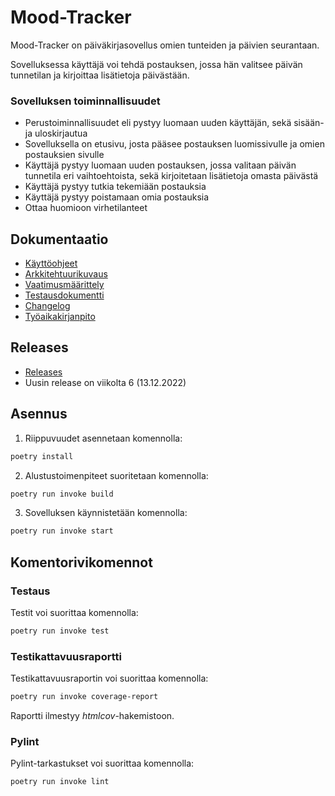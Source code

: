 # Mood-Tracker

Mood-Tracker on päiväkirjasovellus omien tunteiden ja päivien seurantaan.

Sovelluksessa käyttäjä voi tehdä postauksen, jossa hän valitsee päivän tunnetilan ja kirjoittaa lisätietoja päivästään.

### Sovelluksen toiminnallisuudet

- Perustoiminnallisuudet eli pystyy luomaan uuden käyttäjän, sekä sisään- ja uloskirjautua
- Sovelluksella on etusivu, josta pääsee postauksen luomissivulle ja omien postauksien sivulle
- Käyttäjä pystyy luomaan uuden postauksen, jossa valitaan päivän tunnetila eri vaihtoehtoista, sekä kirjoitetaan lisätietoja omasta päivästä
- Käyttäjä pystyy tutkia tekemiään postauksia
- Käyttäjä pystyy poistamaan omia postauksia
- Ottaa huomioon virhetilanteet

## Dokumentaatio

- [Käyttöohjeet](https://github.com/liisaket/ot-harjoitustyo/blob/master/dokumentaatio/kayttoohje.md)
- [Arkkitehtuurikuvaus](https://github.com/liisaket/ot-harjoitustyo/blob/master/dokumentaatio/arkkitehtuuri.md)
- [Vaatimusmäärittely](https://github.com/liisaket/ot-harjoitustyo/blob/master/dokumentaatio/vaatimusmaarittely.md)
- [Testausdokumentti](https://github.com/liisaket/ot-harjoitustyo/blob/master/dokumentaatio/testaus.md)
- [Changelog](https://github.com/liisaket/ot-harjoitustyo/blob/master/dokumentaatio/changelog.md)
- [Työaikakirjanpito](https://github.com/liisaket/ot-harjoitustyo/blob/master/dokumentaatio/tuntikirjanpito.md)

## Releases

- [Releases](https://github.com/liisaket/ot-harjoitustyo/releases)
- Uusin release on viikolta 6 (13.12.2022)

## Asennus

1. Riippuvuudet asennetaan komennolla:

```bash
poetry install
```

2. Alustustoimenpiteet suoritetaan komennolla:

```bash
poetry run invoke build
```

3. Sovelluksen käynnistetään komennolla:

```bash
poetry run invoke start
```

## Komentorivikomennot

### Testaus

Testit voi suorittaa komennolla:

```bash
poetry run invoke test
```

### Testikattavuusraportti

Testikattavuusraportin voi suorittaa komennolla:

```bash
poetry run invoke coverage-report
```

Raportti ilmestyy _htmlcov_-hakemistoon.

### Pylint

Pylint-tarkastukset voi suorittaa komennolla:

```bash
poetry run invoke lint
```
